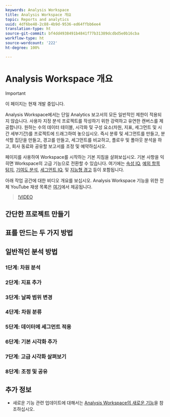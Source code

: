 ```yaml
---
keywords: Analysis Workspace
title: Analysis Workspace 개요
topic: Reports and analytics
uuid: 4df6be48-2c88-4b9d-9536-ed64ffbb6ee4
translation-type: ht
source-git-commit: bf4dd4938491b4841f77b31389dcdbd5e0b16cba
workflow-type: ht
source-wordcount: '222'
ht-degree: 100%

---
```



# Analysis Workspace 개요

>[!IMPORTANT]
>
>이 페이지는 현재 개발 중입니다.

Analysis Workspace에서는 단일 Analytics 보고서의 모든 일반적인 제한이 적용되지 않습니다. 사용자 지정 분석 프로젝트를 작성하기 위한 강력하고 유연한 캔버스를 제공합니다. 원하는 수의 데이터 테이블, 시각화 및 구성 요소(차원, 지표, 세그먼트 및 시간 세부기간)를 프로젝트에 드래그하여 놓으십시오. 즉시 분류 및 세그먼트를 만들고, 분석할 집단을 만들고, 경고를 만들고, 세그먼트를 비교하고, 플로우 및 폴아웃 분석을 하고, 회사 동료와 공유할 보고서를 조정 및 예약하십시오.

페이지를 사용하여 Workspace를 시작하는 기본 지침을 살펴보십시오. 기본 사항을 익히면 Workspace의 고급 기능으로 전환할 수 있습니다. 여기에는 [속성 IQ](/help/analyze/analysis-workspace/attribution/overview.md), [예외 항목 탐지](/help/analyze/analysis-workspace/virtual-analyst/c-anomaly-detection/anomaly-detection.md), [기여도 분석](/help/analyze/analysis-workspace/virtual-analyst/contribution-analysis/ca-tokens.md), [세그먼트 IQ](/help/analyze/analysis-workspace/segment-iq.md), 및 [지능형 경고](/help/analyze/analysis-workspace/c-intelligent-alerts/intellligent-alerts.md) 등이 포함됩니다.

아래 작업 공간에 대한 비디오 개요를 보십시오. Analysis Workspace 기능을 위한 전체 YouTube 재생 목록은 [여기](https://www.youtube.com/channel/UC8I6bqCk7gO6YdoMz6W5fvw/playlists?view=50&amp;sort=dd&amp;shelf_id=7)에서 제공됩니다.
>[!VIDEO](https://video.tv.adobe.com/v/26266?quality=12&captions=kor)


## 간단한 프로젝트 만들기

## 표를 만드는 두 가지 방법

## 일반적인 분석 방법

### 1단계: 차원 분석

### 2단계: 지표 추가

### 3단계: 날짜 범위 변경

### 4단계: 차원 분류

### 5단계: 데이터에 세그먼트 적용

### 6단계: 기본 시각화 추가

### 7단계: 고급 시각화 살펴보기

### 8단계: 조정 및 공유

## 추가 정보

* 새로운 기능 관련 업데이트에 대해서는 [Analysis Workspace의 새로운 기능](/help/analyze/analysis-workspace/new-features-in-analysis-workspace.md)을 참조하십시오.

